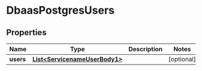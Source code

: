 # DbaasPostgresUsers

## Properties
Name | Type | Description | Notes
------------ | ------------- | ------------- | -------------
**users** | [**List&lt;ServicenameUserBody1&gt;**](ServicenameUserBody1.md) |  |  [optional]
